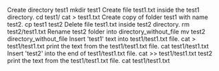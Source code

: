 Create directory test1
mkdir test1
    Create file test1.txt inside the test1 directory.
cd test1/
cat > test1.txt
    Create copy of folder test1 with name test2.
cp test1 test2
    Delete file test1.txt inside test2 directory.
rm test2/test1.txt
    Rename test2 folder into directory_without_file
mv test2 directory_without_file
    Insert 'test1' text into test1/test1.txt file.
cat > test1/test1.txt
    print the text from the test1/test1.txt file.
cat test1/test1.txt
    Insert 'test2' into the end of test1/test1.txt file.
cat >> test1/test1.txt
test2
    print the text from the test1/test1.txt file.
cat test1/test1.txt
